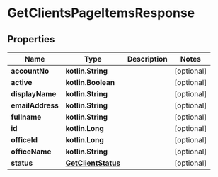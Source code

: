 
# GetClientsPageItemsResponse

## Properties
| Name | Type | Description | Notes |
| ------------ | ------------- | ------------- | ------------- |
| **accountNo** | **kotlin.String** |  |  [optional] |
| **active** | **kotlin.Boolean** |  |  [optional] |
| **displayName** | **kotlin.String** |  |  [optional] |
| **emailAddress** | **kotlin.String** |  |  [optional] |
| **fullname** | **kotlin.String** |  |  [optional] |
| **id** | **kotlin.Long** |  |  [optional] |
| **officeId** | **kotlin.Long** |  |  [optional] |
| **officeName** | **kotlin.String** |  |  [optional] |
| **status** | [**GetClientStatus**](GetClientStatus.md) |  |  [optional] |



